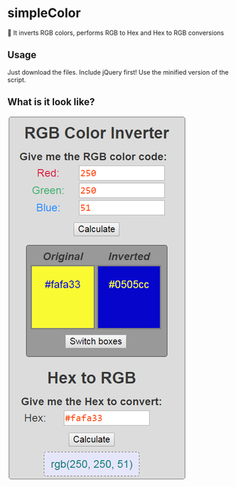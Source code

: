 # simpleColor
:art: It inverts RGB colors, performs RGB to Hex and Hex to RGB conversions

## Usage

Just download the files.
Include jQuery first!
Use the minified version of the script.

## What is it look like?

![Alt text](https://github.com/SalsaBoy990/simpleColor/blob/master/files/screenshot.png)
